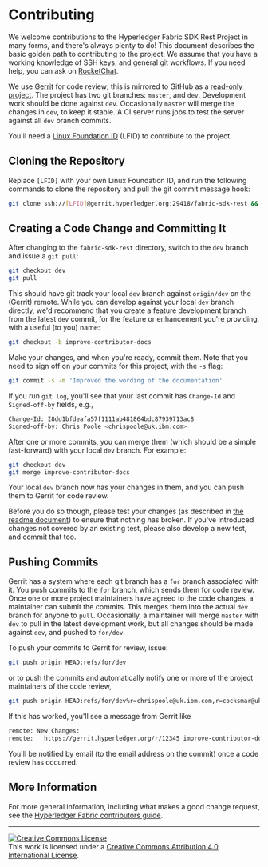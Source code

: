 # Contributing
We welcome contributions to the Hyperledger Fabric SDK Rest Project in
many forms, and there's always plenty to do! This document describes
the basic golden path to contributing to the project. We assume that
you have a working knowledge of SSH keys, and general git
workflows. If you need help, you can ask on [RocketChat][rc].

We use [Gerrit][] for code review; this is mirrored to GitHub as a
[read-only project][gh]. The project has two git branches: `master`,
and `dev`. Development work should be done against `dev`. Occasionally
`master` will merge the changes in `dev`, to keep it stable. A CI
server runs jobs to test the server against all `dev` branch commits.

You'll need a [Linux Foundation ID][LFID] (LFID) to contribute to the
project.


## Cloning the Repository
Replace `[LFID]` with your own Linux Foundation ID, and run the
following commands to clone the repository and pull the git commit
message hook:

```bash
git clone ssh://[LFID]@gerrit.hyperledger.org:29418/fabric-sdk-rest && scp -p -P 29418 [LFID]@gerrit.hyperledger.org:hooks/commit-msg fabric-sdk-rest/.git/hooks/
```


## Creating a Code Change and Committing It
After changing to the `fabric-sdk-rest` directory, switch to the `dev`
branch and issue a `git pull`:

```bash
git checkout dev
git pull
```

This should have git track your local `dev` branch against
`origin/dev` on the (Gerrit) remote. While you can develop against
your local `dev` branch directly, we'd recommend that you create a
feature development branch from the latest `dev` commit, for the
feature or enhancement you're providing, with a useful (to you) name:

```bash
git checkout -b improve-contributor-docs
```

Make your changes, and when you're ready, commit them. Note that you
need to sign off on your commits for this project, with the `-s` flag:

```bash
git commit -s -m 'Improved the wording of the documentation'
```

If you run `git log`, you'll see that your last commit has `Change-Id`
and `Signed-off-by` fields, e.g.,

```bash
Change-Id: I8dd1bfdeafa57f1111ab481864bdc87939713ac8
Signed-off-by: Chris Poole <chrispoole@uk.ibm.com>
```

After one or more commits, you can merge them (which should be a
simple fast-forward) with your local `dev` branch. For example:

```bash
git checkout dev
git merge improve-contributor-docs
```

Your local `dev` branch now has your changes in them, and you can push
them to Gerrit for code review.

Before you do so though, please test your changes (as described in
[the readme document](README.md)) to ensure that nothing has
broken. If you've introduced changes not covered by an existing test,
please also develop a new test, and commit that too.


## Pushing Commits
Gerrit has a system where each git branch has a `for` branch
associated with it. You push commits to the `for` branch, which sends
them for code review. Once one or more project maintainers have agreed
to the code changes, a maintainer can submit the commits. This merges
them into the actual `dev` branch for anyone to `pull`. Occasionally,
a maintainer will merge `master` with `dev` to pull in the latest
development work, but all changes should be made against `dev`, and
pushed to `for/dev`.

To push your commits to Gerrit for review, issue:

```bash
git push origin HEAD:refs/for/dev
```

or to push the commits and automatically notify one or more of the
project maintainers of the code review,

```bash
git push origin HEAD:refs/for/dev%r=chrispoole@uk.ibm.com,r=cocksmar@uk.ibm.com
```

If this has worked, you'll see a message from Gerrit like

```bash
remote: New Changes:
remote:   https://gerrit.hyperledger.org/r/12345 improve-contributor-docs
```

You'll be notified by email (to the email address on the commit) once
a code review has occurred.


## More Information
For more general information, including what makes a good change
request, see the [Hyperledger Fabric contributors guide][hfc].


********


<a rel="license"
href="http://creativecommons.org/licenses/by/4.0/"><img alt="Creative
Commons License" style="border-width:0"
src="https://i.creativecommons.org/l/by/4.0/88x31.png" /></a><br
/>This work is licensed under a <a rel="license"
href="http://creativecommons.org/licenses/by/4.0/">Creative Commons
Attribution 4.0 International License</a>.




[Gerrit]: https://gerrit.hyperledger.org/r/#/admin/projects/fabric-sdk-rest
[gh]: https://github.com/hyperledger/fabric-sdk-rest
[LFID]: https://identity.linuxfoundation.org
[rc]: https://chat.hyperledger.org
[hfc]: https://hyperledger-fabric.readthedocs.io/en/latest/CONTRIBUTING.html#what-makes-a-good-change-request
